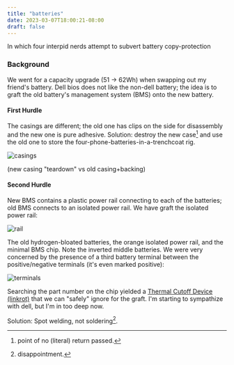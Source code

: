 ```yaml
---
title: "batteries"
date: 2023-03-07T18:00:21-08:00
draft: false
---
```


In which four interpid nerds attempt to subvert battery copy-protection

### Background

We went for a capacity upgrade (51 -> 62Wh) when swapping out my friend's battery. Dell bios does not like the non-dell battery; the idea is to graft the old battery's management system (BMS) onto the new battery.

#### First Hurdle

The casings are different; the old one has clips on the side for disassembly and the new one is pure adhesive. Solution: destroy the new case[^1] and use the old one to store the four-phone-batteries-in-a-trenchcoat rig.

![casings](https://media.githubusercontent.com/media/graevy/graevy.github.io/main/static/images/battery/casings.jpg)

(new casing "teardown" vs old casing+backing)

#### Second Hurdle

New BMS contains a plastic power rail connecting to each of the batteries; old BMS connects to an isolated power rail. We have graft the isolated power rail:

![rail](https://media.githubusercontent.com/media/graevy/graevy.github.io/main/static/images/battery/rail.jpg)

The old hydrogen-bloated batteries, the orange isolated power rail, and the minimal BMS chip. Note the inverted middle batteries. We were very concerned by the presence of a third battery terminal between the positive/negative terminals (it's even marked positive):

![terminals](https://media.githubusercontent.com/media/graevy/graevy.github.io/main/static/images/battery/terminals.jpg)

Searching the part number on the chip yielded a [Thermal Cutoff Device](/docs/hc.pdf) [(linkrot)](https://www.bourns.com/docs/Product-Datasheets/HC.pdf) that we can "safely" ignore for the graft. I'm starting to sympathize with dell, but I'm in too deep now.

Solution: Spot welding, not soldering[^2].


[^1]: point of no (literal) return passed.

[^2]: disappointment.


